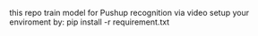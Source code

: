 this repo train model for Pushup recognition via video
setup your enviroment by:
    pip install -r requirement.txt

